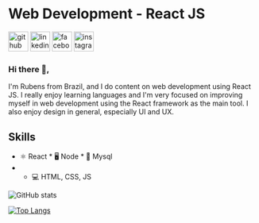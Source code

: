 # Web Development - React JS 
[<img src='https://cdn.jsdelivr.net/npm/simple-icons@3.0.1/icons/github.svg' alt='github' height='40'>](https://github.com/rubensalbergaria)  [<img src='https://cdn.jsdelivr.net/npm/simple-icons@3.0.1/icons/linkedin.svg' alt='linkedin' height='40'>](https://www.linkedin.com/in/rubensalbergaria/)  [<img src='https://cdn.jsdelivr.net/npm/simple-icons@3.0.1/icons/facebook.svg' alt='facebook' height='40'>](https://www.facebook.com/https://www.facebook.com/rubens.albergaria/)  [<img src='https://cdn.jsdelivr.net/npm/simple-icons@3.0.1/icons/instagram.svg' alt='instagram' height='40'>](https://www.instagram.com/rubens__albergaria/) 

### Hi there 👋, 

I'm Rubens from Brazil, and I do content on web development using React JS. I really enjoy learning languages and I'm very focused on improving myself in web development using the React framework as the main tool. I also enjoy design in general, especially UI and UX.

## Skills

* ⚛ React * 🖥 Node  * 🐬 Mysql 
* * 💻 HTML, CSS, JS

![GitHub stats](https://github-readme-stats.vercel.app/api?username=rubensalbergaria&show_icons=true)

[![Top Langs](https://github-readme-stats.vercel.app/api/top-langs/?username=rubensalbergaria)](https://github.com/anuraghazra/github-readme-stats)





